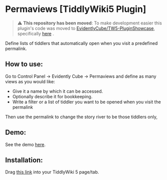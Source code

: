 # Permaviews [TiddlyWiki5 Plugin]

> :warning: **This repository has been moved**: To make development easier this plugin's code was moved to [EvidentlyCube/TW5-PluginShowcase](https://github.com/EvidentlyCube/TW5-PluginShowcase/tree/main), specifically [here](https://github.com/EvidentlyCube/TW5-PluginShowcase/tree/main/plugins/EvidentlyCube/TW5-Permaviews) .

Define lists of tiddlers that automatically open when you visit a predefined permalink.

## How to use:

Go to Control Panel -> Evidently Cube -> Permaviews and define as many views as you would like:

 * Give it a name by which it can be accessed.
 * Optionally describe it for bookkeeping.
 * Write a filter or a list of tiddler you want to be opened when you visit the permalink

Then use the permalink to change the story river to be those tiddlers only,

## Demo:

See the demo [here](https://evidentlycube.github.io/TW5-PluginShowcase/#Permaviews).

## Installation:

Drag [this link](https://evidentlycube.github.io/TW5-PluginShowcase/#%24%3A%2Fplugins%2FEvidentlyCube%2FPermaviews) into your TiddlyWiki 5 page/tab.
